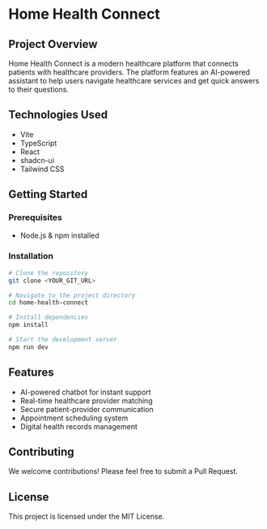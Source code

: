 # Home Health Connect

## Project Overview
Home Health Connect is a modern healthcare platform that connects patients with healthcare providers. The platform features an AI-powered assistant to help users navigate healthcare services and get quick answers to their questions.

## Technologies Used
- Vite
- TypeScript
- React
- shadcn-ui
- Tailwind CSS

## Getting Started

### Prerequisites
- Node.js & npm installed

### Installation
```sh
# Clone the repository
git clone <YOUR_GIT_URL>

# Navigate to the project directory
cd home-health-connect

# Install dependencies
npm install

# Start the development server
npm run dev
```

## Features
- AI-powered chatbot for instant support
- Real-time healthcare provider matching
- Secure patient-provider communication
- Appointment scheduling system
- Digital health records management

## Contributing
We welcome contributions! Please feel free to submit a Pull Request.

## License
This project is licensed under the MIT License.
